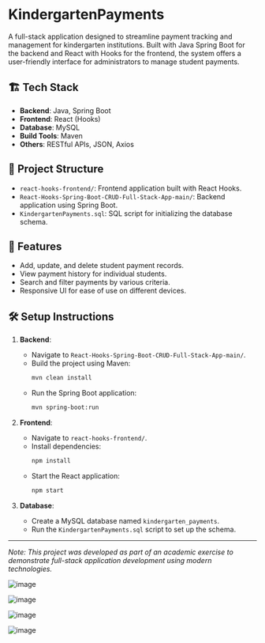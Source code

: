 # KindergartenPayments

A full-stack application designed to streamline payment tracking and management for kindergarten institutions. Built with Java Spring Boot for the backend and React with Hooks for the frontend, the system offers a user-friendly interface for administrators to manage student payments.

## 🏗️ Tech Stack

- **Backend**: Java, Spring Boot
- **Frontend**: React (Hooks)
- **Database**: MySQL
- **Build Tools**: Maven
- **Others**: RESTful APIs, JSON, Axios

## 📂 Project Structure

- `react-hooks-frontend/`: Frontend application built with React Hooks.
- `React-Hooks-Spring-Boot-CRUD-Full-Stack-App-main/`: Backend application using Spring Boot.
- `KindergartenPayments.sql`: SQL script for initializing the database schema.

## 🚀 Features

- Add, update, and delete student payment records.
- View payment history for individual students.
- Search and filter payments by various criteria.
- Responsive UI for ease of use on different devices.

## 🛠️ Setup Instructions

1. **Backend**:
   - Navigate to `React-Hooks-Spring-Boot-CRUD-Full-Stack-App-main/`.
   - Build the project using Maven:
     ```bash
     mvn clean install
     ```
   - Run the Spring Boot application:
     ```bash
     mvn spring-boot:run
     ```

2. **Frontend**:
   - Navigate to `react-hooks-frontend/`.
   - Install dependencies:
     ```bash
     npm install
     ```
   - Start the React application:
     ```bash
     npm start
     ```

3. **Database**:
   - Create a MySQL database named `kindergarten_payments`.
   - Run the `KindergartenPayments.sql` script to set up the schema.
---

*Note: This project was developed as part of an academic exercise to demonstrate full-stack application development using modern technologies.*


![image](https://user-images.githubusercontent.com/109073632/211342857-5327a56e-11ae-46e1-b092-d7e9b35455b9.png)

![image](https://user-images.githubusercontent.com/109073632/211344925-6f3dcad1-c97c-4819-9dcf-f3f535cbacd8.png)

![image](https://user-images.githubusercontent.com/109073632/211221297-467caae4-7b09-4dbc-bebf-84a01897c48a.png)

![image](https://user-images.githubusercontent.com/109073632/211221265-9155f567-42c1-47cf-b6d6-f49b7fedcc01.png)

